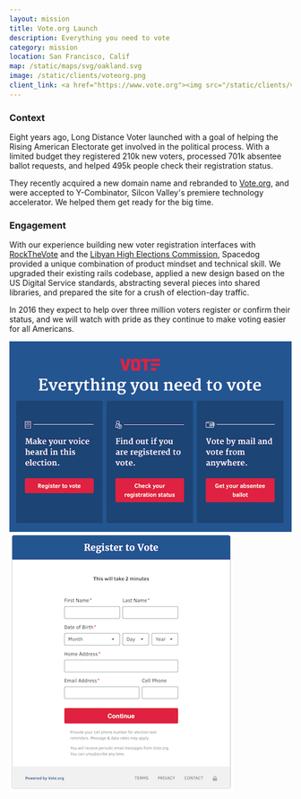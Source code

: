 ```yaml
---
layout: mission
title: Vote.org Launch
description: Everything you need to vote
category: mission
location: San Francisco, Calif
map: /static/maps/svg/oakland.svg
image: /static/clients/voteorg.png
client_link: <a href="https://www.vote.org"><img src="/static/clients/voteorg.png" alt="Vote.org"></a>
---
```


### Context ###

Eight years ago, Long Distance Voter launched with a goal of helping the Rising American Electorate get involved in the political process. With a limited budget they registered 210k new voters, processed 701k absentee ballot requests, and helped 495k people check their registration status.

They recently acquired a new domain name and rebranded to [Vote.org](https://www.vote.org), and were accepted to Y-Combinator, Silcon Valley's premiere technology accelerator. We helped them get ready for the big time.

### Engagement ###

With our experience building new voter registration interfaces with [RockTheVote](/mission/rockthevote/) and the [Libyan High Elections Commission](/mission/libyan-elections/), Spacedog provided a unique combination of product mindset and technical skill. We upgraded their existing rails codebase, applied a new design based on the US Digital Service standards, abstracting several pieces into shared libraries, and prepared the site for a crush of election-day traffic.

In 2016 they expect to help over three million voters register or confirm their status, and we will watch with pride as they continue to make voting easier for all Americans.

<div class="thumb inline one-third left">
    <a href="https://www.vote.org">
        <img src="/static/posts/voteorg/site.png">
    </a>
</div>

<div class="thumb inline one-third left">
    <a href="https://register.vote.org">
        <img src="/static/posts/voteorg/register.png">
    </a>
</div>